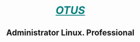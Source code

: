 <h1 style="text-align: center;"><span style="text-decoration: underline; color: #008080;"><em><strong>OTUS</strong></em></span></h1>
<h2 align="center">Administrator Linux. Professional</h2> 
